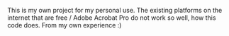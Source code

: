 This is my own project for my personal use. 
The existing platforms on the internet that are free / Adobe Acrobat Pro do not work so well, how this code does.
From my own experience :)
